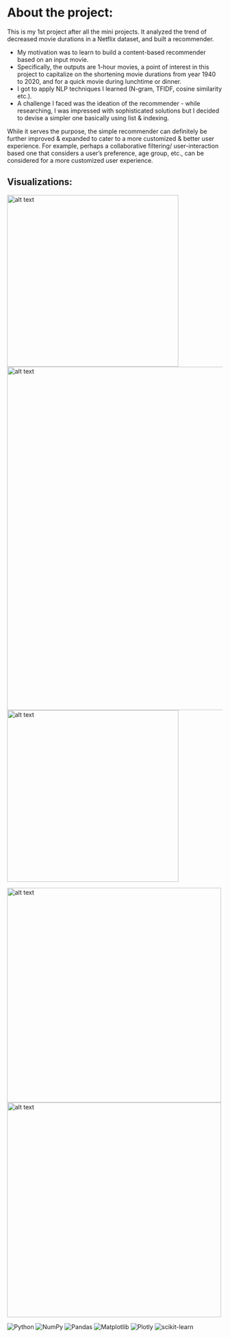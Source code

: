 # About the project:

This is my 1st project after all the mini projects. It analyzed the trend of decreased movie durations in a Netflix dataset, and built a recommender. 

- My motivation was to learn to build a content-based recommender based on an input movie. 
- Specifically, the outputs are 1-hour movies, a point of interest in this project to capitalize on the shortening movie durations from year 1940 to 2020, 
and for a quick movie during lunchtime or dinner. 
- I got to apply NLP techniques I learned (N-gram, TFIDF, cosine similarity etc.). 
- A challenge I faced was the ideation of the recommender - while researching, I was impressed with sophisticated solutions but I decided to devise a simpler one basically using list & indexing. 

While it serves the purpose, the simple recommender can definitely be further improved & expanded to cater to a more customized & better user experience. 
For example, perhaps a collaborative filtering/ user-interaction based one that considers a user’s preference, age group, etc., can be considered for a more 
customized user experience. 

## Visualizations:
<img src="https://github.com/nouzen-dev/ML_NLP/blob/main/1_Investigating Netflix Movies Durations/images/why.jpg" alt="alt text" width="400"/> <img src="https://github.com/nouzen-dev/ML_NLP/blob/main/1_Investigating Netflix Movies Durations/images/barchart.JPG" alt="alt text" width="800"/>
<img src="https://github.com/nouzen-dev/ML_NLP/blob/main/1_Investigating Netflix Movies Durations/images/wordcloud.JPG" alt="alt text" width="400"/>

<img src="https://github.com/nouzen-dev/ML_NLP/blob/main/1_Investigating Netflix Movies Durations/images/recommender.JPG" alt="alt text" width="500"/>
<img src="https://github.com/nouzen-dev/ML_NLP/blob/main/1_Investigating Netflix Movies Durations/images/Content-based-filtering-vs-collaborative-filtering.png" alt="alt text" width="500"/>


![Python](https://img.shields.io/badge/python-3670A0?style=for-the-badge&logo=python&logoColor=ffdd54)
![NumPy](https://img.shields.io/badge/numpy-%23013243.svg?style=for-the-badge&logo=numpy&logoColor=white)
![Pandas](https://img.shields.io/badge/pandas-%23150458.svg?style=for-the-badge&logo=pandas&logoColor=white)
![Matplotlib](https://img.shields.io/badge/Matplotlib-%23ffffff.svg?style=for-the-badge&logo=Matplotlib&logoColor=black)
![Plotly](https://img.shields.io/badge/Plotly-%233F4F75.svg?style=for-the-badge&logo=plotly&logoColor=white)
![scikit-learn](https://img.shields.io/badge/scikit--learn-%23F7931E.svg?style=for-the-badge&logo=scikit-learn&logoColor=white)
